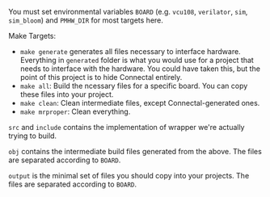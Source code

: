 You must set environmental variables `BOARD` (e.g. `vcu108`, `verilator`, `sim`, `sim_bloom`) and `PMHW_DIR` for most targets here.

Make Targets:
- `make generate` generates all files necessary to interface hardware.
Everything in `generated` folder is what you would use for a project that needs to interface with the hardware.
You could have taken this, but the point of this project is to hide Connectal entirely.
- `make all`: Build the ncessary files for a specific board. You can copy these files into your project.
- `make clean`: Clean intermediate files, except Connectal-generated ones.
- `make mrproper`: Clean everything.

`src` and `include` contains the implementation of wrapper we're actually trying to build.

`obj` contains the intermediate build files generated from the above. The files are separated according to `BOARD`.

`output` is the minimal set of files you should copy into your projects. The files are separated according to `BOARD`.
